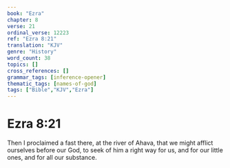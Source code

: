 ```yaml
---
book: "Ezra"
chapter: 8
verse: 21
ordinal_verse: 12223
ref: "Ezra 8:21"
translation: "KJV"
genre: "History"
word_count: 38
topics: []
cross_references: []
grammar_tags: [inference-opener]
thematic_tags: [names-of-god]
tags: ["Bible","KJV","Ezra"]
---
```


# Ezra 8:21

Then I proclaimed a fast there, at the river of Ahava, that we might afflict ourselves before our God, to seek of him a right way for us, and for our little ones, and for all our substance.
